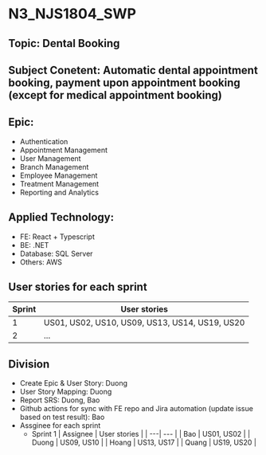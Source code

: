 ﻿# N3_NJS1804_SWP

## Topic: Dental Booking

## Subject Conetent: Automatic dental appointment booking, payment upon appointment booking (except for medical appointment booking)

## Epic:
- Authentication
- Appointment Management
- User Management
- Branch Management
- Employee Management
- Treatment Management
- Reporting and Analytics

## Applied Technology:
- FE: React + Typescript
- BE: .NET
- Database: SQL Server
- Others: AWS

## User stories for each sprint
| Sprint  | User stories |
| ---| --- |
| 1  | US01, US02, US10, US09, US13, US14, US19, US20  |
| 2  | ...  |

## Division
- Create Epic & User Story: Duong
- User Story Mapping: Duong
- Report SRS: Duong, Bao
- Github actions for sync with FE repo and Jira automation (update issue based on test result): Bao
- Assginee for each sprint
  - Sprint 1
    | Assignee  | User stories |
    | ---| --- |
    | Bao  | US01, US02  |
    | Duong | US09, US10  |
    | Hoang | US13, US17  |
    | Quang | US19, US20 |
